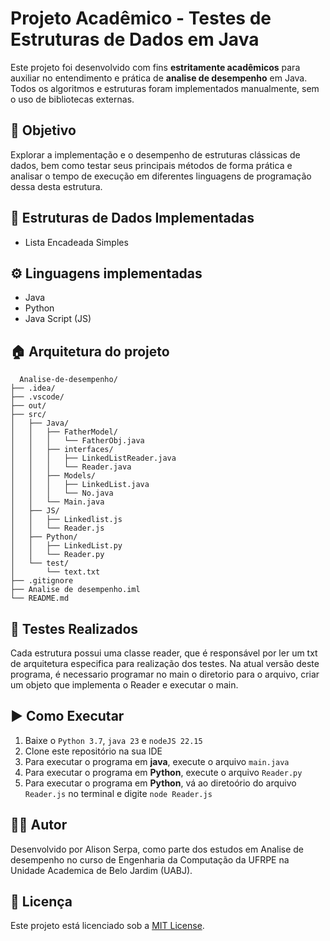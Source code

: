 # Projeto Acadêmico - Testes de Estruturas de Dados em Java

Este projeto foi desenvolvido com fins **estritamente acadêmicos** para auxiliar no entendimento e prática de **analise de desempenho** em Java. Todos os algoritmos e estruturas foram implementados manualmente, sem o uso de bibliotecas externas.

## 📘 Objetivo

Explorar a implementação e o desempenho de estruturas clássicas de dados, bem como testar seus principais métodos de forma prática e analisar o tempo de execução em diferentes linguagens de programação dessa desta estrutura.

## 🧱 Estruturas de Dados Implementadas

- Lista Encadeada Simples

## ⚙️ Linguagens implementadas

- Java
- Python
- Java Script (JS)

## 🏠 Arquitetura do projeto
```
  Analise-de-desempenho/
├── .idea/
├── .vscode/
├── out/
├── src/
│   ├── Java/
│   │   ├── FatherModel/
│   │   │   └── FatherObj.java
│   │   ├── interfaces/
│   │   │   ├── LinkedListReader.java
│   │   │   └── Reader.java
│   │   ├── Models/
│   │   │   ├── LinkedList.java
│   │   │   └── No.java
│   │   └── Main.java
│   ├── JS/
│   │   ├── Linkedlist.js
│   │   └── Reader.js
│   ├── Python/
│   │   ├── LinkedList.py
│   │   └── Reader.py
│   └── test/
│       └── text.txt
├── .gitignore
├── Analise de desempenho.iml
└── README.md

```

## 🧪 Testes Realizados

Cada estrutura possui uma classe reader, que é responsável por ler um txt de arquitetura especifica para realização dos testes.
Na atual versão deste programa, é necessario programar no main o diretorio para o arquivo, criar um objeto que implementa o Reader e executar o main.

## ▶️ Como Executar

1. Baixe o `Python 3.7`, `java 23` e `nodeJS 22.15`
1. Clone este repositório na sua IDE
3. Para executar o programa em **java**, execute o arquivo `main.java`
4. Para executar o programa em **Python**, execute o arquivo `Reader.py`
5. Para executar o programa em **Python**, vá ao diretoório do arquivo `Reader.js` no terminal e digite `node Reader.js`

## 👨‍💻 Autor

Desenvolvido por Alison Serpa, como parte dos estudos em Analise de desempenho no curso de Engenharia da Computação da UFRPE na Unidade Academica de Belo Jardim (UABJ).

## 📄 Licença

Este projeto está licenciado sob a [MIT License](LICENSE).
